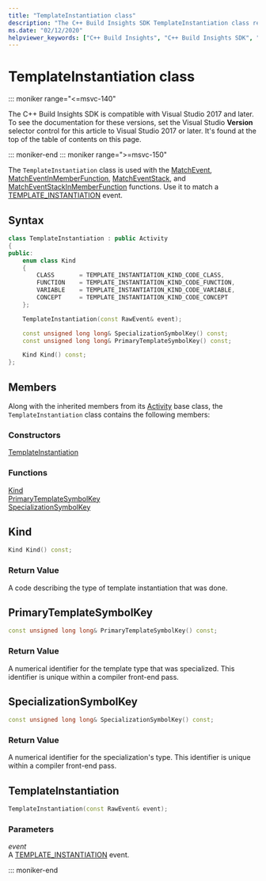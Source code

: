 ```yaml
---
title: "TemplateInstantiation class"
description: "The C++ Build Insights SDK TemplateInstantiation class reference."
ms.date: "02/12/2020"
helpviewer_keywords: ["C++ Build Insights", "C++ Build Insights SDK", "TemplateInstantiation", "throughput analysis", "build time analysis", "vcperf.exe"]
---
```

# TemplateInstantiation class

::: moniker range="<=msvc-140"

The C++ Build Insights SDK is compatible with Visual Studio 2017 and later. To see the documentation for these versions, set the Visual Studio **Version** selector control for this article to Visual Studio 2017 or later. It's found at the top of the table of contents on this page.

::: moniker-end
::: moniker range=">=msvc-150"

The `TemplateInstantiation` class is used with the [MatchEvent](../functions/match-event.md), [MatchEventInMemberFunction](../functions/match-event-in-member-function.md), [MatchEventStack](../functions/match-event-stack.md), and [MatchEventStackInMemberFunction](../functions/match-event-stack-in-member-function.md) functions. Use it to match a [TEMPLATE_INSTANTIATION](../event-table.md#template-instantiation) event.

## Syntax

```cpp
class TemplateInstantiation : public Activity
{
public:
    enum class Kind
    {
        CLASS       = TEMPLATE_INSTANTIATION_KIND_CODE_CLASS,
        FUNCTION    = TEMPLATE_INSTANTIATION_KIND_CODE_FUNCTION,
        VARIABLE    = TEMPLATE_INSTANTIATION_KIND_CODE_VARIABLE,
        CONCEPT     = TEMPLATE_INSTANTIATION_KIND_CODE_CONCEPT
    };

    TemplateInstantiation(const RawEvent& event);

    const unsigned long long& SpecializationSymbolKey() const;
    const unsigned long long& PrimaryTemplateSymbolKey() const;

    Kind Kind() const;
};
```

## Members

Along with the inherited members from its [Activity](activity.md) base class, the `TemplateInstantiation` class contains the following members:

### Constructors

[TemplateInstantiation](#template-instantiation)

### Functions

[Kind](#kind)\
[PrimaryTemplateSymbolKey](#primary-template-symbol-key)\
[SpecializationSymbolKey](#specialization-symbol-key)

## <a name="kind"></a> Kind

```cpp
Kind Kind() const;
```

### Return Value

A code describing the type of template instantiation that was done.

## <a name="primary-template-symbol-key"></a> PrimaryTemplateSymbolKey

```cpp
const unsigned long long& PrimaryTemplateSymbolKey() const;
```

### Return Value

A numerical identifier for the template type that was specialized. This identifier is unique within a compiler front-end pass.

## <a name="specialization-symbol-key"></a> SpecializationSymbolKey

```cpp
const unsigned long long& SpecializationSymbolKey() const;
```

### Return Value

A numerical identifier for the specialization's type. This identifier is unique within a compiler front-end pass.

## <a name="template-instantiation"></a> TemplateInstantiation

```cpp
TemplateInstantiation(const RawEvent& event);
```

### Parameters

*event*\
A [TEMPLATE_INSTANTIATION](../event-table.md#template-instantiation) event.

::: moniker-end
